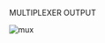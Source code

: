 MULTIPLEXER OUTPUT

![mux](https://github.com/subpar557/VHDL_Assignment/assets/159637302/2d47947e-7feb-49eb-be5d-c27cee6e3c60)
